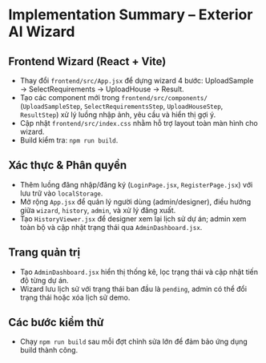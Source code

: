 # Implementation Summary – Exterior AI Wizard

## Frontend Wizard (React + Vite)
- Thay đổi `frontend/src/App.jsx` để dựng wizard 4 bước: UploadSample → SelectRequirements → UploadHouse → Result.
- Tạo các component mới trong `frontend/src/components/` (`UploadSampleStep`, `SelectRequirementsStep`, `UploadHouseStep`, `ResultStep`) xử lý luồng nhập ảnh, yêu cầu và hiển thị gợi ý.
- Cập nhật `frontend/src/index.css` nhằm hỗ trợ layout toàn màn hình cho wizard.
- Build kiểm tra: `npm run build`.

## Xác thực & Phân quyền
- Thêm luồng đăng nhập/đăng ký (`LoginPage.jsx`, `RegisterPage.jsx`) với lưu trữ vào `localStorage`.
- Mở rộng `App.jsx` để quản lý người dùng (admin/designer), điều hướng giữa `wizard`, `history`, `admin`, và xử lý đăng xuất.
- Tạo `HistoryViewer.jsx` để designer xem lại lịch sử dự án; admin xem toàn bộ và cập nhật trạng thái qua `AdminDashboard.jsx`.

## Trang quản trị
- Tạo `AdminDashboard.jsx` hiển thị thống kê, lọc trạng thái và cập nhật tiến độ từng dự án.
- Wizard lưu lịch sử với trạng thái ban đầu là `pending`, admin có thể đổi trạng thái hoặc xóa lịch sử demo.

## Các bước kiểm thử
- Chạy `npm run build` sau mỗi đợt chỉnh sửa lớn để đảm bảo ứng dụng build thành công.
